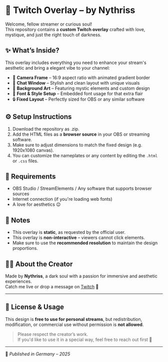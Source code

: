 # 🖤 Twitch Overlay – by Nythriss

Welcome, fellow streamer or curious soul!  
This repository contains a **custom Twitch overlay** crafted with love, mystique, and just the right touch of darkness.

## ✨ What’s Inside?

This overlay includes everything you need to enhance your stream's aesthetic and bring a elegant vibe to your channel:

- 🎥 **Camera Frame** – 16:9 aspect ratio with animated gradient border  
- 💬 **Chat Window** – Stylish and clean layout with unique visuals  
- 🌌 **Background Art** – Featuring mystic elements and custom design  
- 🧾 **Font & Style Setup** – Embedded font usage for that extra flair  
- 🔒 **Fixed Layout** – Perfectly sized for OBS or any similar software

## ⚙️ Setup Instructions

1. Download the repository as .zip.
2. Add the HTML files as a **browser source** in your OBS or streaming software.
3. Make sure to adjust dimensions to match the fixed design (e.g. 1920x1080 canvas).
4. You can customize the nameplates or any content by editing the `.html` or `.css` files.

## 📎 Requirements

- OBS Studio / StreamElements / Any software that supports browser sources
- Internet connection (if you're loading web fonts)
- A love for aesthetics 😉

## 📌 Notes

- This overlay is **static**, as requested by the official user.
- This overlay is **non-interactive** – viewers cannot click elements.
- Make sure to use the **recommended resolution** to maintain the design proportions.

## 🧙‍♀️ About the Creator

Made by **Nythriss**, a dark soul with a passion for immersive and aesthetic experiences.  
Catch me live or drop a message on [Twitch](https://twitch.tv/nythriss) 🖤

---

## 📜 License & Usage

This design is **free to use for personal streams**, but redistribution, modification, or commercial use without permission is **not allowed**.

> Please respect the creator’s work.  
> If you'd like to use it in a special way, feel free to reach out first 🌙

---
🖤 *Published in Germany – 2025*

